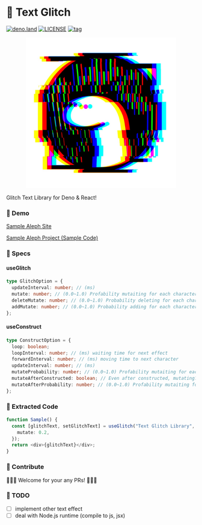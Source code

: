 # 🦕 Text Glitch

[![deno.land](https://img.shields.io/badge/deno-%5E1.13.2-green?logo=deno)](https://deno.land)
[![LICENSE](https://img.shields.io/badge/license-MIT-brightgreen)](LICENSE)
[![tag](https://img.shields.io/github/v/tag/ganyariya/vsexclude?sort=semver)](https://github.com/ganyariya/vsexclude/tags)

<p align="center">
  <img width="400" src="./aleph/public/glitch.jpg">
</p>

Glitch Text Library for Deno & React!

### 🦕 Demo

[Sample Aleph Site](http://text-glitch.vercel.app/)

[Sample Aleph Project (Sample Code)](./aleph)

### 🦕 Specs

#### useGlitch

```ts
type GlitchOption = {
  updateInterval: number; // (ms)
  mutate: number; // (0.0~1.0) Profability mutaiting for each character
  deleteMutate: number; // (0.0~1.0) Probability deleting for each character
  addMutate: number; // (0.0~1.0) Probability adding for each character
};
```

#### useConstruct

```ts
type ConstructOption = {
  loop: boolean;
  loopInterval: number; // (ms) waiting time for next effect
  forwardInterval: number; // (ms) moving time to next character
  updateInterval: number; // (ms)
  mutateProbability: number; // (0.0~1.0) Profability mutaiting for each character
  mutateAfterConstructed: boolean; // Even after constructed, mutating?
  mutateAfterProbability: number; // (0.0~1.0) Profability mutaiting for each character after constructed
};
```

### 🦕 Extracted Code

```ts
function Sample() {
  const [glitchText, setGlitchText] = useGlitch("Text Glitch Library", {
    mutate: 0.2,
  });
  return <div>{glitchText}</div>;
}
```

### 🦕 Contribute

🦕🦕🦕 Welcome for your any PRs! 🦕🦕🦕

### 🦕 TODO

- [ ] implement other text effect
- [ ] deal with Node.js runtime (compile to js, jsx)

